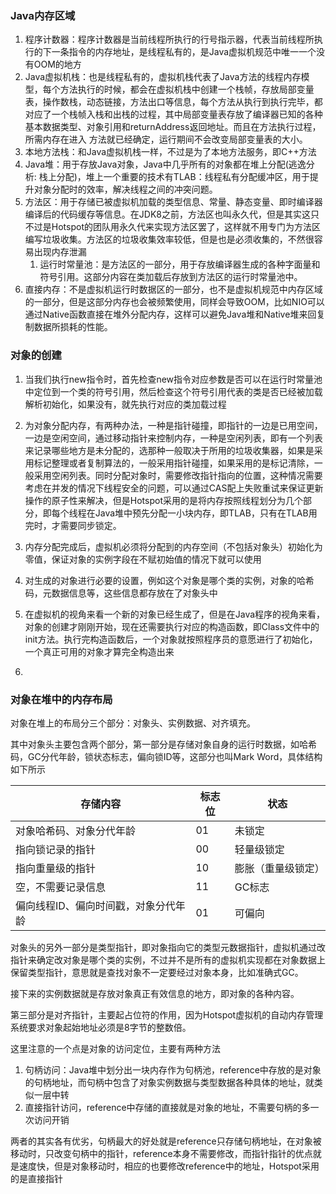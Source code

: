### Java内存区域

1. 程序计数器：程序计数器是当前线程所执行的行号指示器，代表当前线程所执行的下一条指令的内存地址，是线程私有的，是Java虚拟机规范中唯一一个没有OOM的地方
2. Java虚拟机栈：也是线程私有的，虚拟机栈代表了Java方法的线程内存模型，每个方法执行的时候，都会在虚拟机栈中创建一个栈帧，存放局部变量表，操作数栈，动态链接，方法出口等信息，每个方法从执行到执行完毕，都对应了一个栈帧入栈和出栈的过程，其中局部变量表存放了编译器已知的各种基本数据类型、对象引用和returnAddress返回地址。而且在方法执行过程，所需内存在进入 方法就已经确定，运行期间不会改变局部变量表的大小。
3. 本地方法栈：和Java虚拟机栈一样，不过是为了本地方法服务，即C++方法
4. Java堆：用于存放Java对象，Java中几乎所有的对象都在堆上分配(逃逸分析: 栈上分配)，堆上一个重要的技术有TLAB：线程私有分配缓冲区，用于提升对象分配时的效率，解决线程之间的冲突问题。
5. 方法区：用于存储已被虚拟机加载的类型信息、常量、静态变量、即时编译器编译后的代码缓存等信息。在JDK8之前，方法区也叫永久代，但是其实这只不过是Hotspot的团队用永久代来实现方法区罢了，这样就不用专门为方法区编写垃圾收集。方法区的垃圾收集效率较低，但是也是必须收集的，不然很容易出现内存泄漏
   1. 运行时常量池：是方法区的一部分，用于存放编译器生成的各种字面量和符号引用。这部分内容在类加载后存放到方法区的运行时常量池中。
6. 直接内存：不是虚拟机运行时数据区的一部分，也不是虚拟机规范中内存区域的一部分，但是这部分内存也会被频繁使用，同样会导致OOM，比如NIO可以通过Native函数直接在堆外分配内存，这样可以避免Java堆和Native堆来回复制数据所损耗的性能。



### 对象的创建

1. 当我们执行new指令时，首先检查new指令对应参数是否可以在运行时常量池中定位到一个类的符号引用，然后检查这个符号引用代表的类是否已经被加载解析初始化，如果没有，就先执行对应的类加载过程
2. 为对象分配内存，有两种办法，一种是指针碰撞，即指针的一边是已用空间，一边是空闲空间，通过移动指针来控制内存，一种是空闲列表，即有一个列表来记录哪些地方是未分配的，选那种一般取决于所用的垃圾收集器，如果是采用标记整理或者复制算法的，一般采用指针碰撞，如果采用的是标记清除，一般采用空闲列表。同时分配对象时，需要修改指针指向的位置，这种情况需要考虑在并发的情况下线程安全的问题，可以通过CAS配上失败重试来保证更新操作的原子性来解决，但是Hotspot采用的是将内存按照线程划分为几个部分，即每个线程在Java堆中预先分配一小块内存，即TLAB，只有在TLAB用完时，才需要同步锁定。
3. 内存分配完成后，虚拟机必须将分配到的内存空间（不包括对象头）初始化为零值，保证对象的实例字段在不赋初始值的情况下就可以使用
4. 对生成的对象进行必要的设置，例如这个对象是哪个类的实例，对象的哈希码，元数据信息等，这些信息都存放在了对象头中
5. 在虚拟机的视角来看一个新的对象已经生成了，但是在Java程序的视角来看，对象的创建才刚刚开始，现在还需要执行对应的构造函数，即Class文件中的init方法。执行完构造函数后，一个对象就按照程序员的意愿进行了初始化，一个真正可用的对象才算完全构造出来

1. 

### 对象在堆中的内存布局

对象在堆上的布局分三个部分：对象头、实例数据、对齐填充。

其中对象头主要包含两个部分，第一部分是存储对象自身的运行时数据，如哈希码，GC分代年龄，锁状态标志，偏向锁ID等，这部分也叫Mark Word，具体结构如下所示

| 存储内容                             | 标志位 | 状态               |
| ------------------------------------ | ------ | ------------------ |
| 对象哈希码、对象分代年龄             | 01     | 未锁定             |
| 指向锁记录的指针                     | 00     | 轻量级锁定         |
| 指向重量级的指针                     | 10     | 膨胀（重量级锁定） |
| 空，不需要记录信息                   | 11     | GC标志             |
| 偏向线程ID、偏向时间戳，对象分代年龄 | 01     | 可偏向             |

对象头的另外一部分是类型指针，即对象指向它的类型元数据指针，虚拟机通过改指针来确定改对象是哪个类的实例，不过并不是所有的虚拟机实现都在对象数据上保留类型指针，意思就是查找对象不一定要经过对象本身，比如准确式GC。

接下来的实例数据就是存放对象真正有效信息的地方，即对象的各种内容。

第三部分是对齐指针，主要起占位符的作用，因为Hotspot虚拟机的自动内存管理系统要求对象起始地址必须是8字节的整数倍。

这里注意的一个点是对象的访问定位，主要有两种方法

1. 句柄访问：Java堆中划分出一块内存作为句柄池，reference中存放的是对象的句柄地址，而句柄中包含了对象实例数据与类型数据各种具体的地址，就类似一层中转
2. 直接指针访问，reference中存储的直接就是对象的地址，不需要句柄的多一次访问开销

两者的其实各有优劣，句柄最大的好处就是reference只存储句柄地址，在对象被移动时，只改变句柄中的指针，reference本身不需要修改，而指针指针的优点就是速度快，但是对象移动时，相应的也要修改reference中的地址，Hotspot采用的是直接指针
